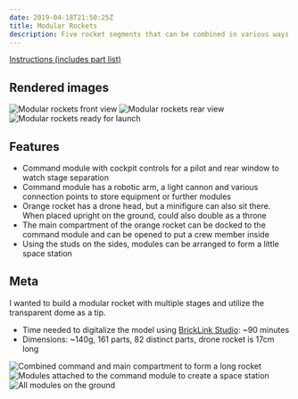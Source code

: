 ```yaml
---
date: 2019-04-18T21:50:25Z
title: Modular Rockets
description: Five rocket segments that can be combined in various ways
---
```


[Instructions (includes part list)](modular-rockets-instructions.pdf)

## Rendered images

![Modular rockets front view](modular_rockets.png)
![Modular rockets rear view](modular_rockets_rear.png)
![Modular rockets ready for launch](modular_rockets_upright.png)

## Features

* Command module with cockpit controls for a pilot and rear window to watch stage separation
* Command module has a robotic arm, a light cannon and various connection points to store equipment or further modules
* Orange rocket has a drone head, but a minifigure can also sit there. When placed upright on the ground, could also double as a throne
* The main compartment of the orange rocket can be docked to the command module and can be opened to put a crew member inside
* Using the studs on the sides, modules can be arranged to form a little space station

## Meta

I wanted to build a modular rocket with multiple stages and utilize the transparent dome as a tip.

* Time needed to digitalize the model using [BrickLink Studio](https://studio.bricklink.com/v2/build/studio.page): ~90 minutes
* Dimensions: ~140g, 161 parts, 82 distinct parts, drone rocket is 17cm long

![Combined command and main compartment to form a long rocket](real_rocket.jpg)
![Modules attached to the command module to create a space station](real_space_station.jpg)
![All modules on the ground](real_colony.jpg)
